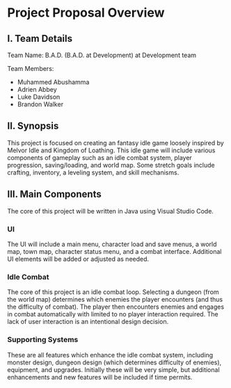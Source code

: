 # Project Proposal Overview

## I. Team Details
Team Name: B.A.D. (B.A.D. at Development) at Development team

Team Members:
* Muhammed Abushamma
* Adrien Abbey
* Luke Davidson
* Brandon Walker

## II. Synopsis
This project is focused on creating an fantasy idle game loosely inspired by Melvor Idle and Kingdom of Loathing. This idle game will include various components of gameplay such as an idle combat system, player progression, saving/loading, and world map. Some stretch goals include crafting, inventory, a leveling system, and skill mechanisms.

## III. Main Components
The core of this project will be written in Java using Visual Studio Code.

### UI
The UI will include a main menu, character load and save menus, a world map, town map, character status menu, and a combat interface.  Additional UI elements will be added or adjusted as needed.

### Idle Combat
The core of this project is an idle combat loop.  Selecting a dungeon (from the world map) determines which enemies the player encounters (and thus the difficulty of combat).  The player then encounters enemies and engages in combat automatically with limited to no player interaction required.  The lack of user interaction is an intentional design decision.

### Supporting Systems
These are all features which enhance the idle combat system, including monster design, dungeon design (which determines difficulty of enemies), equipment, and upgrades.  Initially these will be very simple, but additional enhancements and new features will be included if time permits.